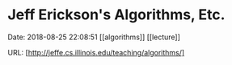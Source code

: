 # Jeff Erickson&#039;s Algorithms, Etc.

Date: 2018-08-25 22:08:51
[[algorithms]] [[lecture]]

URL: [http://jeffe.cs.illinois.edu/teaching/algorithms/]
